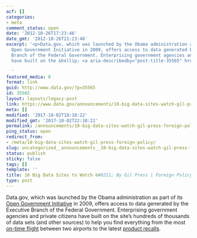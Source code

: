 ```yaml
---
acf: []
categories:
- meta
comment_status: open
date: '2012-10-26T17:23:46'
date_gmt: '2012-10-26T21:23:46'
excerpt: '<p>Data.gov, which was launched by the Obama administration as part of its
  Open Government Initiative in 2009, offers access to data generated by the Executive
  Branch of the Federal Government. Enterprising government agencies and private citizens
  have built on the &hellip; <a aria-describedby="post-title-35565" href="https://www.data.gov/announcements/10-big-data-sites-watch-gil-press-foreign-policy">Continued</a></p>

  '
featured_media: 0
format: link
guid: http://www.data.gov/?p=35565
id: 35565
layout: layouts/legacy-post
link: https://www.data.gov/announcements/10-big-data-sites-watch-gil-press-foreign-policy
meta: []
modified: '2017-10-02T18:18:22'
modified_gmt: '2017-10-02T22:18:22'
permalink: /announcements/10-big-data-sites-watch-gil-press-foreign-policy/
ping_status: open
redirect_from:
- /meta/10-big-data-sites-watch-gil-press-foreign-policy/
slug: uncategorized__announcements__10-big-data-sites-watch-gil-press-foreign-policy
status: publish
sticky: false
tags: []
template: ''
title: 10 Big Data Sites to Watch &#8211; By Gil Press | Foreign Policy
type: post
---
```

Data.gov, which was launched by the Obama administration as part of its [Open Government Initiative](https://obamawhitehouse.archives.gov/blog/2009/12/16/changing-way-washington-works) in 2009, offers access to data generated by the Executive Branch of the Federal Government. Enterprising government agencies and private citizens have built on the site’s hundreds of thousands of data sets (and other sources) to help you find everything from the most [on-time flight](http://flyontime.us/) between two airports to the latest [product recalls](http://recalls.gov/).


